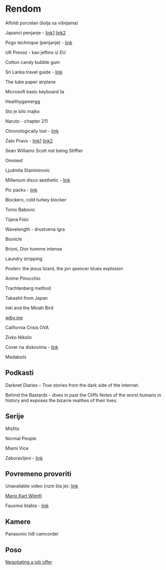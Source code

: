 # Rendom

Alfoldi porcelan (šolja sa višnjama)

Japanci penjanje - [link1](https://m.youtube.com/watch?v=UCj5eHkhYg0) [link2](https://m.youtube.com/watch?v=7gXJap42ZP8)

Pogo technique (penjanje) - [link](https://www.lacrux.com/en/bouldern/pro-tip-pogo-technique-when-bouldering-correctly/)

UK Prevoz - kao jeftino iz EU

Cotton candy bubble gum

Sri Lanka travel guide - [link](https://abrotherabroad.com/backpacking-sri-lanka-travel-guide/)

The tube paper airplane

Microsoft basic keyboard 1a

Healthygamergg

Sto je bilo majko

Naruto - chapter 211

Chronologically lost - [link](http://www.chronologicallylost.com/?m=1)

Zato Pravo - [link1](http://wdoyouw.org/kako-i-kada/akcije/action-images/izbori-za-studentski-parlament/poster-zato) [link2](http://wdoyouw.org/kako-i-kada/studentski-protest-1996-97)

Sean Williams Scott not being Stiffler

Omniest

Ljudmila Stanimirovic

Millenium disco aesthetic - [link](https://cari.institute/aesthetics/millennium-disco)

Pic packs - [link](https://pornolab.net/forum/viewforum.php?f=1728)

Blockerx, cold turkey blocker

Tomo Babovic

Tijana Fisic

Wavelength - drustvena igra

Bionicle

Brioni, Dior homme intense

Laundry stripping

Posteri: the jesus lizard, the jon spencer blues explosion

Anime Pinocchio

Trachtenberg method

Takashii from Japan

Inki and the Minah Bird

[wiby.me](www.wiby.me)

California Crisis OVA

Zivko Nikolic

Cover na diskovima - [link](https://www.reddit.com/r/PiratedGames/comments/1ljrmqy/saw_this_on_tiktok_and_thought_this_is_really_neat/)

Medabots

## Podkasti

Darknet Diaries – True stories from the dark side of the Internet.

Behind the Bastards - dives in past the Cliffs Notes of the worst humans in history and exposes the bizarre realities of their lives.

## Serije

Misfits

Normal People

Miami Vice

Zaboravljeni - [link](https://www.imdb.com/title/tt0367442/)

## Povremeno proveriti

Unavailable video (nzm šta je): [link](https://youtu.be/Xgt6ONSd7OQ)

[Mario Kart Wiimfi](https://forum.wii-homebrew.com/index.php/Thread/61487-CTGP-revolution-can-t-connect-to-the-internet/?postID=717935#post717935)

Fauxmoi blabla - [link](https://www.reddit.com/r/Fauxmoi/comments/1mkvh9w/which_50_year_old_beloved_american_actor_is_about/)

## Kamere

Panasonic hi8 camcorder

## Poso

[Negotiating a job offer](https://haseebq.com/my-ten-rules-for-negotiating-a-job-offer/)
